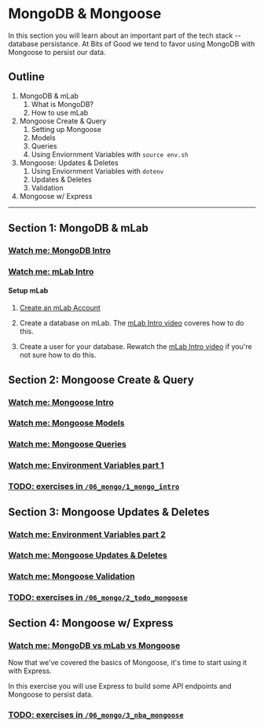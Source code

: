 # MongoDB & Mongoose

In this section you will learn about an important part of the tech stack -- database persistance. At Bits of Good we tend to favor using MongoDB with Mongoose to persist our data.

## Outline

1. MongoDB & mLab
    1. What is MongoDB?
    2. How to use mLab
2. Mongoose Create & Query
    1. Setting up Mongoose
    2. Models
    3. Queries
    4. Using Enviornment Variables with `source env.sh`
3. Mongoose: Updates & Deletes
    1. Using Enviornment Variables with `dotenv`
    2. Updates & Deletes
    3. Validation
4. Mongoose w/ Express

---

## Section 1: MongoDB & mLab

### [Watch me: MongoDB Intro](https://youtu.be/xb_2-uG5wNQ)

### [Watch me: mLab Intro](https://youtu.be/irDnYdCbFEs)


#### Setup mLab

1. [Create an mLab Account](https://mlab.com/signup/) 

2. Create a database on mLab. The [mLab Intro video](https://youtu.be/irDnYdCbFEs) coveres how to do this.
3. Create a user for your database. Rewatch the [mLab Intro video](https://youtu.be/irDnYdCbFEs) if you're not sure how to do this.

## Section 2: Mongoose Create & Query


### [Watch me: Mongoose Intro](https://youtu.be/I6ZKOehIraU)

### [Watch me: Mongoose Models](https://youtu.be/jczMyH_lNJg)

### [Watch me: Mongoose Queries](https://youtu.be/3DIddAAgbYQ)

### [Watch me: Environment Variables part 1](https://youtu.be/Xw5OXKBv1sQ)


### **[TODO: exercises in `/06_mongo/1_mongo_intro`](./1_mongo_intro)**

## Section 3: Mongoose Updates & Deletes

### [Watch me: Environment Variables part 2](https://youtu.be/K7PQyumEhQM)

### [Watch me: Mongoose Updates & Deletes](https://youtu.be/qutmh50AF8Y)

### [Watch me: Mongoose Validation](https://youtu.be/RoMheTLXjwo)

### **[TODO: exercises in `/06_mongo/2_todo_mongoose`](./2_todo_mongoose)**

## Section 4: Mongoose w/ Express

### [Watch me: MongoDB vs mLab vs Mongoose](https://youtu.be/mAMDnTNbWPI)

Now that we've covered the basics of Mongoose, it's time to start using it with Express.

In this exercise you will use Express to build some API endpoints and Mongoose to persist data.

### **[TODO: exercises in `/06_mongo/3_nba_mongoose`](./3_nba_mongoose)**